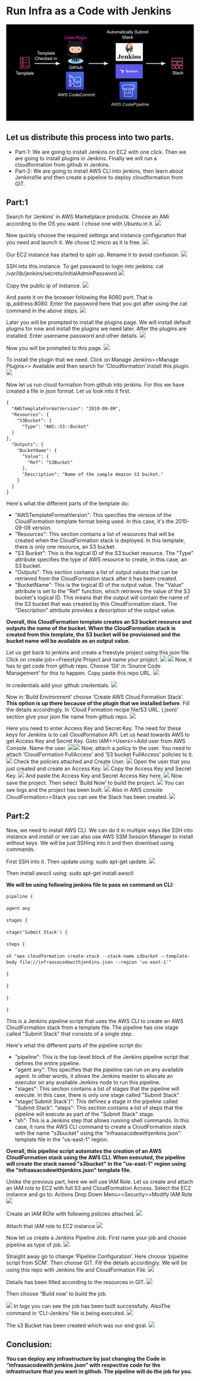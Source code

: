 # Run Infra as a Code with Jenkins
![](https://github.com/Anshuls-repo/Works-Projects-Hands-on/blob/main/Projects/Run%20Infra%20as%20Code%20with%20Jenkins/Images/image-000.png)

## Let us distribute this process into two parts.

- Part-1: We are going to install Jenkins on EC2 with one click. Then we are going to install plugins in Jenkins. Finally we will run a cloudformation from github in Jenkins.
- Part-2: We are going to install AWS CLI into jenkins, then learn about Jenkinsfile and then create a pipeline to deploy cloudformation from GIT.

## Part:1

Search for ‘Jenkins’ in AWS Marketplace products. Choose an AMi according to the OS you want. I chose one with Ubuntu in it.
![](Aspose.Words.8c6231e7-1686-4e35-99fa-a45aa915df3f.002.jpeg)

Now quickly choose the required settings and instance configuration that you need and launch it. We chose t2.micro as it is free.
![](Aspose.Words.8c6231e7-1686-4e35-99fa-a45aa915df3f.003.jpeg)

Our EC2 instance has started to spin up. Rename it to avoid confusion.
![](Aspose.Words.8c6231e7-1686-4e35-99fa-a45aa915df3f.004.jpeg)

SSH into this instance. To get password to login into jenkins: cat /var/lib/jenkins/secrets/initialAdminPassword
![](Aspose.Words.8c6231e7-1686-4e35-99fa-a45aa915df3f.005.jpeg)

Copy the public ip of instance.
![](Aspose.Words.8c6231e7-1686-4e35-99fa-a45aa915df3f.006.jpeg)

And paste it on the browser following the 8080 port. That is ip\_address:8080. 
Enter the password here that you got after using the cat command in the above steps.
![](Aspose.Words.8c6231e7-1686-4e35-99fa-a45aa915df3f.007.jpeg) 

Later you will be prompted to install the plugins page. We will install default plugins for now and install the plugins we need later.
After the plugins are installed. Enter username password and other details.
![](Aspose.Words.8c6231e7-1686-4e35-99fa-a45aa915df3f.008.jpeg)

Now you will be prompted to this page.
![](Aspose.Words.8c6231e7-1686-4e35-99fa-a45aa915df3f.009.jpeg)

To install the plugin that we need.
Click on Manage Jenkins>>Manage Plugins>> Available and then search for ‘Cloudformation’.Install this plugin.
![](Aspose.Words.8c6231e7-1686-4e35-99fa-a45aa915df3f.010.jpeg)

Now let us run cloud formation from github into jenkins.
For this we have created a file in json format. Let us look into it first.

```
{
  "AWSTemplateFormatVersion": "2010-09-09",
  "Resources": {
    "S3Bucket": {
      "Type": "AWS::S3::Bucket"
  }
},
  "Outputs": {
    "BucketName": {
      "Value": {
        "Ref": "S3Bucket"
      },
      "Description": "Name of the sample Amazon S3 bucket."
    }
  }
}
```

Here's what the different parts of the template do:

- "AWSTemplateFormatVersion": This specifies the version of the CloudFormation template format being used. In this case, it's the 2010-09-09 version.
- "Resources": This section contains a list of resources that will be created when the CloudFormation stack is deployed. In this template, there is only one resource, an S3 bucket.
- "S3 Bucket": This is the logical ID of the S3 bucket resource. The "Type" attribute specifies the type of AWS resource to create, in this case, an S3 bucket.
- "Outputs": This section contains a list of output values that can be retrieved from the CloudFormation stack after it has been created.
- "BucketName": This is the logical ID of the output value. The "Value" attribute is set to the "Ref" function, which retrieves the value of the S3 bucket's logical ID. This means that the output will contain the name of the S3 bucket that was created by this CloudFormation stack. The "Description" attribute provides a description of the output value.

**Overall, this CloudFormation template creates an S3 bucket resource and outputs the name of the bucket. When the CloudFormation stack is created from this template, the S3 bucket will be provisioned and the bucket name will be available as an output value.**

Let us get back to jenkins and create a freestyle project using this json file.
Click on create job>>Freestyle Project and name your project.
![](Aspose.Words.8c6231e7-1686-4e35-99fa-a45aa915df3f.011.jpeg)
![](Aspose.Words.8c6231e7-1686-4e35-99fa-a45aa915df3f.012.jpeg)
Now, it has to get code from github repo.
Choose ‘Git’ in ‘Source Code Management’ for this to happen. 
Copy paste this repo URL.
![](Aspose.Words.8c6231e7-1686-4e35-99fa-a45aa915df3f.013.jpeg)

In credentials add your github credentials.
 ![](Aspose.Words.8c6231e7-1686-4e35-99fa-a45aa915df3f.014.jpeg)

Now in ‘Build Environment’ choose ‘Create AWS Cloud Formation Stack’. **This option is up there because of the plugin that we installed before**.
Fill the details accordingly.
In ‘Cloud Formation recipe file/S3 URL. (.json)’ section give your json file name from github repo.
![](Aspose.Words.8c6231e7-1686-4e35-99fa-a45aa915df3f.015.jpeg)

Here you need to enter Access Key and Secret Key.
The need for these keys for Jenkins is to call Cloudformation API. Let us head towards AWS to get Access Key and Secret Key.
Goto IAM>>Users>>Add user from AWS Console.
Name the user.
![](Aspose.Words.8c6231e7-1686-4e35-99fa-a45aa915df3f.016.jpeg)![](Aspose.Words.8c6231e7-1686-4e35-99fa-a45aa915df3f.017.jpeg)
Now, attach a policy to the user.
You need to attach ‘CloudFormation FullAccess’ and ‘S3 bucket FullAccess’ policies to it.
![](Aspose.Words.8c6231e7-1686-4e35-99fa-a45aa915df3f.018.jpeg)
Check the policies attached and Create User.
![](Aspose.Words.8c6231e7-1686-4e35-99fa-a45aa915df3f.019.jpeg)
Open the user that you just created and create an Access Key.
![](Aspose.Words.8c6231e7-1686-4e35-99fa-a45aa915df3f.020.jpeg)
Copy the Access Key and Secret Key.
![](Aspose.Words.8c6231e7-1686-4e35-99fa-a45aa915df3f.021.jpeg)
And paste the Access Key and Secret Access Key here.
![](Aspose.Words.8c6231e7-1686-4e35-99fa-a45aa915df3f.022.jpeg)
Now save the project. Then select ‘Build Now’ to build the project.
![](Aspose.Words.8c6231e7-1686-4e35-99fa-a45aa915df3f.023.jpeg)
You can see logs and the project has been built.
![](Aspose.Words.8c6231e7-1686-4e35-99fa-a45aa915df3f.024.jpeg)
Also in AWS console CloudFormation>>Stack you can see the Stack has been created.
![](Aspose.Words.8c6231e7-1686-4e35-99fa-a45aa915df3f.025.jpeg)

## Part:2

Now, we need to install AWS CLI. We can do it in multiple ways like SSH into instance and install or we can also use AWS SSM Session Manager to install without keys. We will be just SSHing into it and then download using commands.

First SSH into it. Then update using: sudo apt-get update.
![](Aspose.Words.8c6231e7-1686-4e35-99fa-a45aa915df3f.026.jpeg)

Then install awscli using: sudo apt-get install awscli

**We will be using following jenkins file to pass on command on CLI:**
```
pipeline {

agent any

stages {

stage('Submit Stack') {

steps {

sh "aws cloudformation create-stack --stack-name s3bucket --template-body file://infraasacodewithjenkins.json --region 'us-east-1'"

}

}

}

}
```

This is a Jenkins pipeline script that uses the AWS CLI to create an AWS CloudFormation stack from a template file. The pipeline has one stage called "Submit Stack" that consists of a single step.

Here's what the different parts of the pipeline script do:
- "pipeline": This is the top-level block of the Jenkins pipeline script that defines the entire pipeline.
- "agent any": This specifies that the pipeline can run on any available agent. In other words, it allows the Jenkins master to allocate an executor on any available Jenkins node to run this pipeline.
- "stages": This section contains a list of stages that the pipeline will execute. In this case, there is only one stage called "Submit Stack".
- "stage('Submit Stack')": This defines a stage in the pipeline called "Submit Stack". "steps": This section contains a list of steps that the pipeline will execute as part of the "Submit Stack" stage.
- "sh": This is a Jenkins step that allows running shell commands. In this case, it runs the AWS CLI command to create a CloudFormation stack with the name "s3bucket" using the "infraasacodewithjenkins.json" template file in the "us-east-1" region.

**Overall, this pipeline script automates the creation of an AWS CloudFormation stack using the AWS CLI. When executed, the pipeline will create the stack named "s3bucket" in the "us-east-1" region using the "infraasacodewithjenkins.json" template file.**

Unlike the previous part, here we will use IAM Role.
Let us create and attach an IAM role to EC2 with full S3 and CloudFormation Access. Select the EC2 instance and go to:
Actions Drop Down Menu>>Security>>Modify IAM Role
![](Aspose.Words.8c6231e7-1686-4e35-99fa-a45aa915df3f.027.jpeg)

Create an IAM ROle with following policies attached.
![](Aspose.Words.8c6231e7-1686-4e35-99fa-a45aa915df3f.028.jpeg)

Attach that IAM role to EC2 instance
![](Aspose.Words.8c6231e7-1686-4e35-99fa-a45aa915df3f.029.jpeg)

Now let us create a Jenkins Pipeline Job.
First name your job and choose pipeline as type of job.
![](Aspose.Words.8c6231e7-1686-4e35-99fa-a45aa915df3f.030.jpeg)

Straight away go to change ‘Pipeline Configuration’. Here choose ‘pipeline script from SCM’. Then choose GIT. Fill the details accordingly. We will be using this repo with Jenkins file and CloudFormation File.
![](Aspose.Words.8c6231e7-1686-4e35-99fa-a45aa915df3f.031.jpeg)

Details has been filled according to the resources in GIT.
![](Aspose.Words.8c6231e7-1686-4e35-99fa-a45aa915df3f.032.jpeg)

Then choose “Build now’ to build the job.

![](Aspose.Words.8c6231e7-1686-4e35-99fa-a45aa915df3f.033.jpeg)
In logs you can see the job has been built successfully. AlsoThe command in ‘CLI-Jenkins’ file is being executed.
![](Aspose.Words.8c6231e7-1686-4e35-99fa-a45aa915df3f.034.jpeg)

The s3 Bucket has been created which was our end goal.
![](Aspose.Words.8c6231e7-1686-4e35-99fa-a45aa915df3f.035.jpeg)

## Conclusion: 
**You can deploy any infrastructure by just changing the Code in “infraasacodewith jenkins.json” with respective code for the infrastructure that you want in github. The pipeline will do the job for you.**

